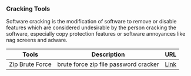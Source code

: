 ### Cracking Tools

Software cracking is the modification of software to remove or disable features which are considered undesirable by the person cracking the software, especially copy protection features or software annoyances like nag screens and adware.

| Tools        | Description | URL | 
| --------------- |:---------:|:---:|
|Zip Brute Force | brute force zip file password cracker | [Link](https://github.com/AccessRetrieved/brute_force_zip_password_cracker)|

